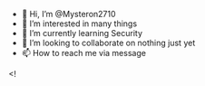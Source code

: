 - 👋 Hi, I’m @Mysteron2710
- 👀 I’m interested in many things
- 🌱 I’m currently learning Security
- 💞️ I’m looking to collaborate on nothing just yet
- 📫 How to reach me via message

<!
